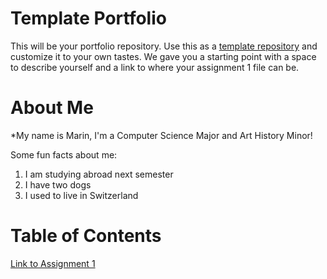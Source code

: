 # Template Portfolio
This will be your portfolio repository. Use this as a [template repository](https://docs.github.com/en/repositories/creating-and-managing-repositories/creating-a-template-repository) and customize it to your own tastes. We gave you a starting point with a space to describe yourself and a link to where your assignment 1 file can be.

# About Me
*My name is Marin, I'm a Computer Science Major and Art History Minor!

Some fun facts about me:
1. I am studying abroad next semester
2. I have two dogs
3. I used to live in Switzerland



# Table of Contents
[Link to Assignment 1](assignments/assignment1.md)
